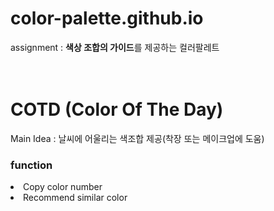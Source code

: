 # color-palette.github.io
assignment : <b>색상 조합의 가이드</b>를 제공하는 컬러팔레트
<br><br><br>
<h1><b>COTD</b> (Color Of The Day)</h1>

Main Idea : 날씨에 어울리는 색조합 제공(착장 또는 메이크업에 도움)

<h3>function</h3>
<li>Copy color number</li>
<li>Recommend similar color</li>
